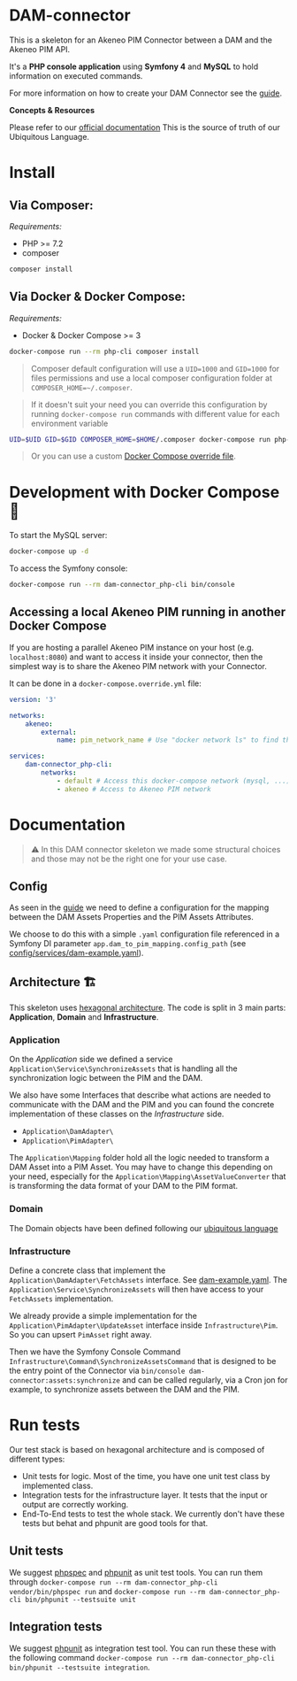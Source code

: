 # DAM-connector

This is a skeleton for an Akeneo PIM Connector between a DAM and the Akeneo PIM API.

It's a **PHP console application** using **Symfony 4** and **MySQL** to hold information on executed commands.

For more information on how to create your DAM Connector see the [guide](https://api.akeneo.com/documentation/asset-manager.html).

__Concepts & Resources__

Please refer to our [official documentation](https://api.akeneo.com/documentation/asset-manager.html#concepts-resources)
This is the source of truth of  our Ubiquitous Language. 


# Install

## Via Composer:

_Requirements:_
- PHP >= 7.2
- composer

```sh
composer install
```

## Via Docker & Docker Compose:

_Requirements:_
- Docker & Docker Compose >= 3


```sh
docker-compose run --rm php-cli composer install
```

> Composer default configuration will use a `UID=1000` and `GID=1000` for files permissions and use a local composer configuration folder at `COMPOSER_HOME=~/.composer`.

> If it doesn't suit your need you can override this configuration by running `docker-compose run` commands with different value for each environment variable
```sh
UID=$UID GID=$GID COMPOSER_HOME=$HOME/.composer docker-compose run php-cli composer install
```

> Or you can use a custom [Docker Compose override file](https://docs.docker.com/compose/extends/).

# Development with Docker Compose 🐳

To start the MySQL server:
```sh
docker-compose up -d
```

To access the Symfony console:
```sh
docker-compose run --rm dam-connector_php-cli bin/console
```

## Accessing a local Akeneo PIM running in another Docker Compose

If you are hosting a parallel Akeneo PIM instance on your host (e.g. `localhost:8080`) and want to access it inside your connector,
then the simplest way is to share the Akeneo PIM network with your Connector.

It can be done in a `docker-compose.override.yml` file:
```yaml
version: '3'

networks:
    akeneo:
        external:
            name: pim_network_name # Use "docker network ls" to find the name of your Akeneo PIM network.

services:
    dam-connector_php-cli:
        networks:
            - default # Access this docker-compose network (mysql, ...)
            - akeneo # Access to Akeneo PIM network
```


# Documentation

> ⚠️ In this DAM connector skeleton we made some structural choices and those may not be the right one for your use case.

## Config

As seen in the [guide](https://api.akeneo.com/documentation/asset-manager.html) we need to define a configuration for the mapping between the DAM Assets Properties and the PIM Assets Attributes.

We choose to do this with a simple `.yaml` configuration file referenced in a Symfony DI parameter `app.dam_to_pim_mapping.config_path` (see [config/services/dam-example.yaml](./config/services/dam-example.yaml)).

## Architecture 🏗️

This skeleton uses [hexagonal architecture](https://en.wikipedia.org/wiki/Hexagonal_architecture_(software)).
The code is split in 3 main parts: **Application**, **Domain** and **Infrastructure**.

### Application

On the _Application_ side we defined a service `Application\Service\SynchronizeAssets` that is handling all the synchronization logic between the PIM and the DAM.

We also have some Interfaces that describe what actions are needed to communicate with the DAM and the PIM and you can found the concrete implementation of these classes on the _Infrastructure_ side.
- `Application\DamAdapter\`
- `Application\PimAdapter\`

The `Application\Mapping` folder hold all the logic needed to transform a DAM Asset into a PIM Asset. You may have to change this depending on your need, especially for the `Application\Mapping\AssetValueConverter` that is transforming the data format of your DAM to the PIM format.


### Domain

The Domain objects have been defined following our [ubiquitous language](https://api.akeneo.com/documentation/asset-manager.html#concepts-resources) 


### Infrastructure

Define a concrete class that implement the `Application\DamAdapter\FetchAssets` interface.
See [dam-example.yaml](./config/services/dam-example.yaml).
The `Application\Service\SynchronizeAssets` will then have access to your `FetchAssets` implementation.

We already provide a simple implementation for the `Application\PimAdapter\UpdateAsset` interface inside `Infrastructure\Pim`.
So you can upsert `PimAsset` right away.

Then we have the Symfony Console Command `Infrastructure\Command\SynchronizeAssetsCommand`
that is designed to be the entry point of the Connector via `bin/console dam-connector:assets:synchronize`
and can be called regularly, via a Cron jon for example, to synchronize assets between the DAM and the PIM.

# Run tests

Our test stack is based on hexagonal architecture and is composed of different types:
- Unit tests for logic. Most of the time, you have one unit test class by implemented class.
- Integration tests for the infrastructure layer. It tests that the input or output are correctly working.
- End-To-End tests to test the whole stack. We currently don't have these tests but behat and phpunit are good tools for that. 

## Unit tests
We suggest [phpspec](https://www.phpspec.net/) and [phpunit](https://phpunit.de) as unit test tools.
You can run them through `docker-compose run --rm dam-connector_php-cli vendor/bin/phpspec run` and `docker-compose run --rm dam-connector_php-cli bin/phpunit --testsuite unit`

## Integration tests
We suggest [phpunit](https://phpunit.de) as integration test tool.
You can run these these with the following command `docker-compose run --rm dam-connector_php-cli bin/phpunit --testsuite integration`.
